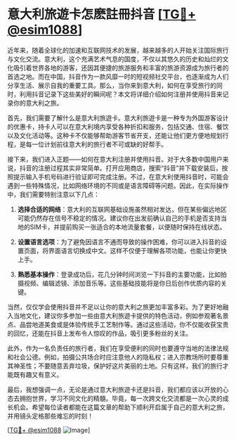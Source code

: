 # 意大利旅遊卡怎麽註冊抖音 [[TG💪+ @esim1088](https://t.me/s/esim1088)]

近年来，随着全球化的加速和互联网技术的发展，越来越多的人开始关注国际旅行与文化交流。意大利，这个充满艺术气息的国度，不仅以其悠久的历史和灿烂的文化吸引着世界各地的游客，还因其便捷的旅游服务和丰富的旅游资源成为旅行者的首选之地。而在中国，抖音作为一款风靡一时的短视频社交平台，也逐渐成为人们分享生活、展示自我的重要工具。那么，当你来到意大利，如何在享受旅行的同时，利用抖音记录下这些美好的瞬间呢？本文将详细介绍如何注册并使用抖音来记录你的意大利之旅。

首先，我们需要了解什么是意大利旅遊卡。意大利旅遊卡是一种专为外国游客设计的优惠卡，持卡人可以在意大利境内享受各种折扣和服务，包括交通、住宿、餐饮以及文化活动等。这种卡不仅能够帮助游客节省开支，还能让他们更方便地规划行程，是每一位计划前往意大利的旅行者不可或缺的好帮手。

接下来，我们进入正题——如何在意大利注册并使用抖音。对于大多数中国用户来说，抖音的注册过程其实非常简单。打开应用商店，搜索“抖音”并下载安装后，按照提示输入手机号码进行验证即可完成注册。不过，在意大利使用抖音时，可能会遇到一些特殊情况，比如网络环境的不同或是语言障碍等问题。因此，在实际操作中，我们需要特别注意以下几点：

1. **选择合适的网络**：意大利的互联网基础设施虽然相对发达，但在某些偏远地区可能仍然存在信号不稳定的情况。建议你在出发前确认自己的手机是否支持当地的SIM卡，并提前购买一张适合的本地流量套餐，以便随时保持在线状态。

2. **设置语言选项**：为了避免因语言不通而导致的操作困难，你可以进入抖音的设置页面，将界面语言切换成中文。这样不仅便于理解各项功能，也能让你更快上手。

3. **熟悉基本操作**：登录成功后，花几分钟时间浏览一下抖音的主要功能，比如拍摄视频、编辑滤镜、添加音乐等。这些基础技能将是你日后创作优质内容的关键。

当然，仅仅学会使用抖音并不足以让你的意大利之旅更加丰富多彩。为了更好地融入当地文化，建议你多参加一些由意大利旅遊卡提供的特色活动，例如参观著名景点、品尝地道美食或是体验传统手工艺制作等。通过这些活动，你不仅能收获宝贵的回忆，还能在抖音上发布令人惊叹的作品，吸引更多粉丝的关注。

此外，作为一名负责任的旅行者，我们在享受便利的同时也要遵守当地的法律法规和社会公德。例如，拍摄公共场合时应注意他人的隐私权；进入宗教场所时要尊重其神圣性；不要随意丢弃垃圾，保护好这片美丽的土地。只有这样，我们的旅行才能既有趣又有意义。

最后，我想强调一点，无论是通过意大利旅遊卡还是抖音，我们都应该以开放的心态去拥抱世界，学习不同文化的精髓。毕竟，每一次跨文化交流都是一次心灵的成长机会。希望每位读者都能在这篇文章的帮助下顺利开启属于自己的意大利之旅，并用镜头定格那些难忘的时刻！

[[TG💪+ @esim1088](https://t.me/s/esim1088) ![Image](https://i.postimg.cc/4NQfJmqS/Snipaste-2025-05-13-00-14-12.png)]
